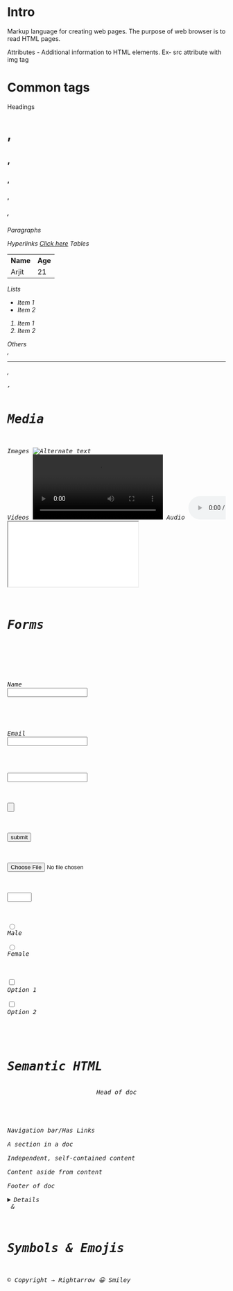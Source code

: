 # Intro
Markup language for creating web pages.
The purpose of web browser is to read HTML pages.

Attributes - Additional information to HTML elements. Ex- src attribute with img tag


# Common tags
Headings
	<h1>,<h2>,<h3>,<h4>,<h5>,<h6>
Paragraphs
	<p>
Hyperlinks
	<a href="www.arjitsharma.com">Click here</a>
Tables
	<table style="width: 100%">
		<tr>
			<th>Name</th>
			<th>Age</th>
		</tr>
		<tr>
			<td>Arjit</td>
			<td>21</td>
		</tr>
		</table>
Lists
	<ul>
		<li>Item 1</li>
		<li>Item 2</li>
	</ul>

   <ol>
   		<li>Item 1</li>
   		<li>Item 2</li>
   </ol>
Others
	<br>,<hr>,<pre>,<!-- Comment -->


# Media
Images
	<img src="www.arjitsharma.com/img.jpg" alt="Alternate text">
Videos
	<video controls>
		<source src="location" type="video/mp4">
	</video>
Audio
	<audio controls>
		<source src="location" type="audio/mp3">
	</audio>
Iframe - Displays a webpage within a webpage
	<iframe src="url" title="description for screen readers"></iframe>	

# Forms

<form>

<!--Text-->
<label for="name">Name </label>
<input type="text" name="name"><br>

<!-- Email --> 
<label for="email">Email </label>
<input type="email" name="email"><br>
  
<!--Password-->
<input type="Password" name="pwd">

<!--Button-->
<input type="Button">

<!--Submit: submitting form data-->
<input type="Submit" value="submit">

<!--File-->
<input type="File" name="filename">

<!--Number-->
<input type="Number" name="quantity" min="1" max="10">

<!--Radio Button-->
<input type="radio" id="male" name="gender" value="male">
<label for="male">Male</label>

<input type="radio" id="female" name="gender" value="female">
<label for="female">Female</label>


<!--Checkbox-->
<input type="Checkbox" id="option1" name="option1" value="option1">
<label for="option1">Option 1</label>

<input type="Checkbox" id="option2" name="option2" value="option2">
<label for="option2">Option 2</label>

</form>


# Semantic HTML
<header>Head of doc</header>
<nav>Navigation bar/Has Links</nav>
<section>A section in a doc</section>
<article>Independent, self-contained content</article>
<aside>Content aside from content</aside>
<footer>Footer of doc</footer>
<details></details> & <summary></summary>


# Symbols & Emojis
&copy; Copyright
&rarr; Rightarrow
&#128512; Smiley